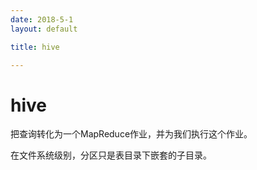 ```yaml
---
date: 2018-5-1
layout: default

title: hive

---
```


# hive

把查询转化为一个MapReduce作业，并为我们执行这个作业。

在文件系统级别，分区只是表目录下嵌套的子目录。

